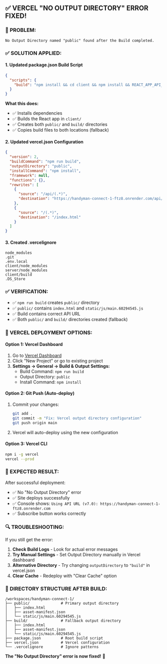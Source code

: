 ## ✅ VERCEL "NO OUTPUT DIRECTORY" ERROR FIXED!

### 🔧 **PROBLEM:**
```
No Output Directory named "public" found after the Build completed.
```

### ✅ **SOLUTION APPLIED:**

#### **1. Updated package.json Build Script**
```json
{
  "scripts": {
    "build": "npm install && cd client && npm install && REACT_APP_API_URL=https://handyman-connect-1-ftz8.onrender.com npm run build && cd .. && rm -rf public build && mkdir -p public build && cp -r client/build/* public/ && cp -r client/build/* build/"
  }
}
```

**What this does:**
- ✅ Installs dependencies
- ✅ Builds the React app in `client/`
- ✅ Creates both `public/` and `build/` directories
- ✅ Copies build files to both locations (fallback)

#### **2. Updated vercel.json Configuration**
```json
{
  "version": 2,
  "buildCommand": "npm run build",
  "outputDirectory": "public",
  "installCommand": "npm install",
  "framework": null,
  "functions": {},
  "rewrites": [
    {
      "source": "/api/(.*)",
      "destination": "https://handyman-connect-1-ftz8.onrender.com/api/$1"
    },
    {
      "source": "/(.*)",
      "destination": "/index.html"
    }
  ]
}
```

#### **3. Created .vercelignore**
```
node_modules
.git
.env.local
client/node_modules
server/node_modules
client/build
.DS_Store
```

### ✅ **VERIFICATION:**
- ✅ `npm run build` creates `public/` directory
- ✅ `public/` contains `index.html` and `static/js/main.60294545.js`
- ✅ Build contains correct API URL
- ✅ Both `public/` and `build/` directories created (fallback)

### 🚀 **VERCEL DEPLOYMENT OPTIONS:**

#### **Option 1: Vercel Dashboard**
1. Go to [Vercel Dashboard](https://vercel.com/dashboard)
2. Click "New Project" or go to existing project
3. **Settings → General → Build & Output Settings:**
   - Build Command: `npm run build`
   - Output Directory: `public`
   - Install Command: `npm install`

#### **Option 2: Git Push (Auto-deploy)**
1. Commit your changes:
   ```bash
   git add .
   git commit -m "Fix: Vercel output directory configuration"
   git push origin main
   ```
2. Vercel will auto-deploy using the new configuration

#### **Option 3: Vercel CLI**
```bash
npm i -g vercel
vercel --prod
```

### 🎯 **EXPECTED RESULT:**
After successful deployment:
- ✅ No "No Output Directory" error
- ✅ Site deploys successfully
- ✅ Console shows: `Using API URL (v7.0): https://handyman-connect-1-ftz8.onrender.com`
- ✅ Subscribe button works correctly

### 🔍 **TROUBLESHOOTING:**
If you still get the error:
1. **Check Build Logs** - Look for actual error messages
2. **Try Manual Settings** - Set Output Directory manually in Vercel dashboard
3. **Alternative Directory** - Try changing `outputDirectory` to `"build"` in vercel.json
4. **Clear Cache** - Redeploy with "Clear Cache" option

### 📁 **DIRECTORY STRUCTURE AFTER BUILD:**
```
/workspaces/handyman-connect-1/
├── public/              # Primary output directory
│   ├── index.html
│   ├── asset-manifest.json
│   └── static/js/main.60294545.js
├── build/               # Fallback output directory
│   ├── index.html
│   ├── asset-manifest.json
│   └── static/js/main.60294545.js
├── package.json         # Root build script
├── vercel.json          # Vercel configuration
└── .vercelignore        # Ignore patterns
```

**The "No Output Directory" error is now fixed!** 🎉
